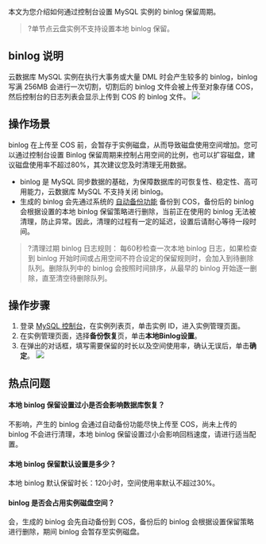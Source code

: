 本文为您介绍如何通过控制台设置 MySQL 实例的 binlog 保留周期。
>?单节点云盘实例不支持设置本地 binlog 保留。

## binlog 说明
云数据库 MySQL 实例在执行大事务或大量 DML 时会产生较多的 binlog，binlog 写满 256MB 会进行一次切割，切割后的 binlog 文件会被上传至对象存储 COS，然后控制台的日志列表会显示上传到 COS 的 binlog 文件。
![](https://main.qcloudimg.com/raw/bcf3d0d2ac291ccebbcfebea05fd11f1.png)

## 操作场景
binlog 在上传至 COS 前，会暂存于实例磁盘，从而导致磁盘使用空间增加。您可以通过控制台设置 Binlog 保留周期来控制占用空间的比例，也可以扩容磁盘，建议磁盘使用率不超过80%，其次建议您及时清理无用数据。
- binlog 是 MySQL 同步数据的基础，为保障数据库的可恢复性、稳定性、高可用能力，云数据库 MySQL 不支持关闭 binlog。
- 生成的 binlog 会先通过系统的 [自动备份功能](https://intl.cloud.tencent.com/document/product/236/37796) 备份到 COS，备份后的 binlog 会根据设置的本地 binlog 保留策略进行删除，当前正在使用的 binlog 无法被清理，防止异常。因此，清理的过程有一定的延迟，设置后请耐心等待一段时间。
>?清理过期 binlog 日志规则：
>每60秒检查一次本地 binlog 日志，如果检查到 binlog 开始时间或占用空间不符合设定的保留规则时，会加入到待删除队列。删除队列中的 binlog 会按照时间排序，从最早的 binlog 开始逐一删除，直至清空待删除队列。

## 操作步骤
1. 登录 [MySQL 控制台](https://console.cloud.tencent.com/cdb)，在实例列表页，单击实例 ID，进入实例管理页面。
2. 在实例管理页面，选择**备份恢复**页，单击**本地Binlog设置**。
3. 在弹出的对话框，填写需要保留的时长以及空间使用率，确认无误后，单击**确定**。
![](https://staticintl.cloudcachetci.com/yehe/backend-news/e5xL948_37.png)

## 热点问题
#### 本地 binlog 保留设置过小是否会影响数据库恢复？
不影响，产生的 binlog 会通过自动备份功能尽快上传至 COS，尚未上传的 binlog 不会进行清理，本地 binlog 保留设置过小会影响回档速度，请进行适当配置。

#### 本地 binlog 保留默认设置是多少？
本地 binlog 默认保留时长：120小时，空间使用率默认不超过30%。

#### binlog 是否会占用实例磁盘空间？
会，生成的 binlog 会先自动备份到 COS，备份后的 binlog 会根据设置保留策略进行删除，期间 binlog 会暂存至实例磁盘。
